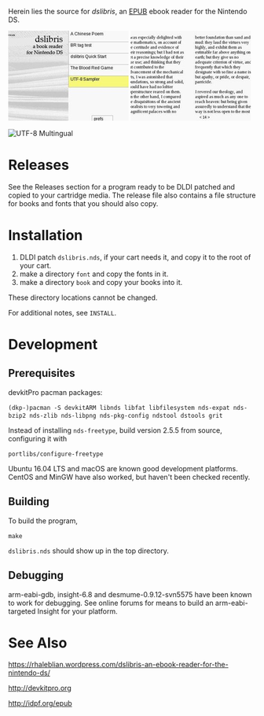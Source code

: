 Herein lies the source for *dslibris*, an [EPUB](http://idpf.org/epub)
ebook reader for the Nintendo DS.

![Startup Screen](etc/browser.jpg)
![A Sample (Left and Right) Page](etc/page.jpg)

![UTF-8 Multingual](http://rhaleblian.files.wordpress.com/2007/09/utf8.png)

# Releases

See the Releases section for a program ready to be DLDI patched and copied to your cartridge media.
The release file also contains a file structure for books and fonts that you should also copy.

# Installation

1. DLDI patch `dslibris.nds`, if your cart needs it, and copy it to the root of your cart.
2. make a directory `font` and copy the fonts in it.
3. make a directory `book` and copy your books into it.

These directory locations cannot be changed.

For additional notes, see `INSTALL`.

# Development

## Prerequisites

devkitPro pacman packages:

    (dkp-)pacman -S devkitARM libnds libfat libfilesystem nds-expat nds-bzip2 nds-zlib nds-libpng nds-pkg-config ndstool dstools grit

Instead of installing `nds-freetype`, build version 2.5.5 from source, configuring it with

    portlibs/configure-freetype

Ubuntu 16.04 LTS and macOS are known good development platforms.
CentOS and MinGW have also worked, but haven't been checked recently.

## Building

To build the program,

```shell
make
```

`dslibris.nds` should show up in the top directory.

## Debugging

arm-eabi-gdb, insight-6.8 and desmume-0.9.12-svn5575 have been known to work for debugging.
See online forums for means to build an arm-eabi-targeted Insight for your platform.

# See Also

https://rhaleblian.wordpress.com/dslibris-an-ebook-reader-for-the-nintendo-ds/

http://devkitpro.org

http://idpf.org/epub
